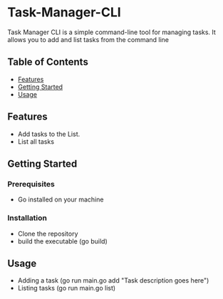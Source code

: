 # Task-Manager-CLI
Task Manager CLI is a simple command-line tool for managing tasks. It allows you to add and list tasks from the command line

## Table of Contents
- [Features](#features)
- [Getting Started](#getting-started)
- [Usage](#usage)

## Features
- Add tasks to the List.
- List all tasks
  
## Getting Started

### Prerequisites
- Go installed on your machine
  
### Installation
- Clone the repository
- build the executable (go build)

## Usage
- Adding a task
(go run main.go add "Task description goes here")
- Listing tasks
(go run main.go list)


  

